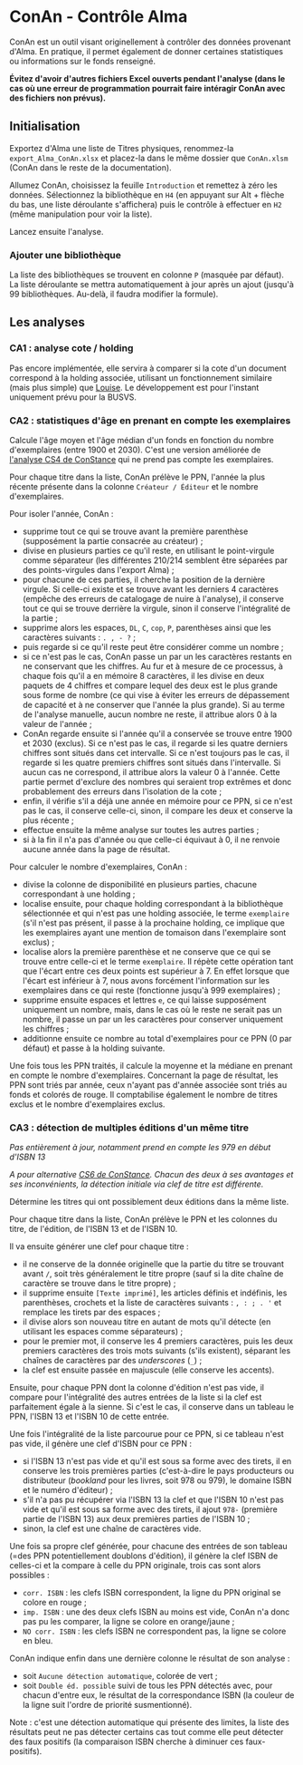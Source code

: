 # ConAn - Contrôle Alma

ConAn est un outil visant originellement à contrôler des données provenant d'Alma. En pratique, il permet également de donner certaines statistiques ou informations sur le fonds renseigné.

**Évitez d'avoir d'autres fichiers Excel ouverts pendant l'analyse (dans le cas où une erreur de programmation pourrait faire intéragir ConAn avec des fichiers non prévus).**

## Initialisation

Exportez d'Alma une liste de Titres physiques, renommez-la `export_Alma_ConAn.xlsx` et placez-la dans le même dossier que `ConAn.xlsm` (ConAn dans le reste de la documentation).

Allumez ConAn, choisissez la feuille `Introduction` et remettez à zéro les données. Sélectionnez la bibliothèque en `H4` (en appuyant sur Alt + flèche du bas, une liste déroulante s'affichera) puis le contrôle à effectuer en `H2` (même manipulation pour voir la liste).

Lancez ensuite l'analyse.

### Ajouter une bibliothèque

La liste des bibliothèques se trouvent en colonne `P` (masquée par défaut). La liste déroulante se mettra automatiquement à jour après un ajout (jusqu'à 99 bibliothèques. Au-delà, il faudra modifier la formule).

## Les analyses

### CA1 : analyse cote / holding

Pas encore implémentée, elle servira à comparer si la cote d'un document correspond à la holding associée, utilisant un fonctionnement similaire (mais plus simple) que [Louise](https://github.com/Alban-Peyrat/Louise). Le développement est pour l'instant uniquement prévu pour la BUSVS.

### CA2 : statistiques d'âge en prenant en compte les exemplaires

Calcule l'âge moyen et l'âge médian d'un fonds en fonction du nombre d'exemplaires (entre 1900 et 2030). C'est une version améliorée de [l'analyse CS4 de ConStance](https://github.com/Alban-Peyrat/ConStance#cs4-non-pref--statistiques-d%C3%A2ge-champs-210-214) qui ne prend pas compte les exemplaires.

Pour chaque titre dans la liste, ConAn prélève le PPN, l'année la plus récente présente dans la colonne `Créateur / Éditeur` et le nombre d'exemplaires.

Pour isoler l'année, ConAn :
* supprime tout ce qui se trouve avant la première parenthèse (supposément la partie consacrée au créateur) ;
* divise en plusieurs parties ce qu'il reste, en utilisant le point-virgule comme séparateur (les différentes 210/214 semblent être séparées par des points-virgules dans l'export Alma) ;
* pour chacune de ces parties, il cherche la position de la dernière virgule. Si celle-ci existe et se trouve avant les derniers 4 caractères (empêche des erreurs de catalogage de nuire à l'analyse), il conserve tout ce qui se trouve derrière la virgule, sinon il conserve l'intégralité de la partie ;
* supprime alors les espaces, `DL`, `C`, `cop`, `P`, parenthèses ainsi que les caractères suivants : `. , - ?` ; 
* puis regarde si ce qu'il reste peut être considérer comme un nombre ;
* si ce n'est pas le cas, ConAn passe un par un les caractères restants en ne conservant que les chiffres. Au fur et à mesure de ce processus, à chaque fois qu'il a en mémoire 8 caractères, il les divise en deux paquets de 4 chiffres et compare lequel des deux est le plus grande sous forme de nombre (ce qui vise à éviter les erreurs de dépassement de capacité et à ne conserver que l'année la plus grande). Si au terme de l'analyse manuelle, aucun nombre ne reste, il attribue alors 0 à la valeur de l'année ;
* ConAn regarde ensuite si l'année qu'il a conservée se trouve entre 1900 et 2030 (exclus). Si ce n'est pas le cas, il regarde si les quatre derniers chiffres sont situés dans cet intervalle. Si ce n'est toujours pas le cas, il regarde si les quatre premiers chiffres sont situés dans l'intervalle. Si aucun cas ne correspond, il attribue alors la valeur 0 à l'année. Cette partie permet d'exclure des nombres qui seraient trop extrêmes et donc probablement des erreurs dans l'isolation de la cote ;
* enfin, il vérifie s'il a déjà une année en mémoire pour ce PPN, si ce n'est pas le cas, il conserve celle-ci, sinon, il compare les deux et conserve la plus récente ;
* effectue ensuite la même analyse sur toutes les autres parties ;
* si à la fin il n'a pas d'année ou que celle-ci équivaut à 0, il ne renvoie aucune année dans la page de résultat.

Pour calculer le nombre d'exemplaires, ConAn :
* divise la colonne de disponibilité en plusieurs parties, chacune correspondant à une holding ;
* localise ensuite, pour chaque holding correspondant à la bibliothèque sélectionnée et qui n'est pas une holding associée, le terme `exemplaire` (s'il n'est pas présent, il passe à la prochaine holding, ce implique que les exemplaires ayant une mention de tomaison dans l'exemplaire sont exclus) ;
* localise alors la première parenthèse et ne conserve que ce qui se trouve entre celle-ci et le terme `exemplaire`. Il répète cette opération tant que l'écart entre ces deux points est supérieur à 7. En effet lorsque que l'écart est inférieur à 7, nous avons forcément l'information sur les exemplaires dans ce qui reste (fonctionne jusqu'à 999 exemplaires) ;
* supprime ensuite espaces et lettres `e`, ce qui laisse supposément uniquement un nombre, mais, dans le cas où le reste ne serait pas un nombre, il passe un par un les caractères pour conserver uniquement les chiffres ;
* additionne ensuite ce nombre au total d'exemplaires pour ce PPN (0 par défaut) et passe à la holding suivante.

Une fois tous les PPN traités, il calcule la moyenne et la médiane en prenant en compte le nombre d'exemplaires. Concernant la page de résultat, les PPN sont triés par année, ceux n'ayant pas d'année associée sont triés au fonds et colorés de rouge. Il comptabilise également le nombre de titres exclus et le nombre d'exemplaires exclus.

### CA3 : détection de multiples éditions d'un même titre

_Pas entièrement à jour, notamment prend en compte les 979 en début d'ISBN 13_

_A pour alternative [CS6 de ConStance](https://github.com/Alban-Peyrat/ConStance#cs6--d%C3%A9tection-de-multiples-%C3%A9ditions-dun-m%C3%AAme-titre). Chacun des deux à ses avantages et ses inconvénients, la détection initiale via clef de titre est différente._

Détermine les titres qui ont possiblement deux éditions dans la même liste.

Pour chaque titre dans la liste, ConAn prélève le PPN et les colonnes du titre, de l'édition, de l'ISBN 13 et de l'ISBN 10.

Il va ensuite générer une clef pour chaque titre :
* il ne conserve de la donnée originelle que la partie du titre se trouvant avant ` / `, soit très généralement le titre propre (sauf si la dite chaîne de caractère se trouve dans le titre propre) ;
* il supprime ensuite `[Texte imprimé]`, les articles définis et indéfinis, les parenthèses, crochets et la liste de caractères suivants : `, : ; . '` et remplace les tirets par des espaces ;
* il divise alors son nouveau titre en autant de mots qu'il détecte (en utilisant les espaces comme séparateurs) ;
* pour le premier mot, il conserve les 4 premiers caractères, puis les deux premiers caractères des trois mots suivants (s'ils existent), séparant les chaînes de caractères par des _underscores_ (`_`) ;
* la clef est ensuite passée en majuscule (elle conserve les accents).

Ensuite, pour chaque PPN dont la colonne d'édition n'est pas vide, il compare pour l'intégralité des autres entrées de la liste si la clef est parfaitement égale à la sienne. Si c'est le cas, il conserve dans un tableau le PPN, l'ISBN 13 et l'ISBN 10 de cette entrée.

Une fois l'intégralité de la liste parcourue pour ce PPN, si ce tableau n'est pas vide, il génère une clef d'ISBN pour ce PPN :
* si l'ISBN 13 n'est pas vide et qu'il est sous sa forme avec des tirets, il en conserve les trois premières parties (c'est-à-dire le pays producteurs ou distributeur (_bookland_ pour les livres, soit 978 ou 979), le domaine ISBN et le numéro d'éditeur) ;
* s'il n'a pas pu récupérer via l'ISBN 13 la clef et que l'ISBN 10 n'est pas vide et qu'il est sous sa forme avec des tirets, il ajout `978-` (première partie de l'ISBN 13) aux deux premières parties de l'ISBN 10 ;
* sinon, la clef est une chaîne de caractères vide.

Une fois sa propre clef générée, pour chacune des entrées de son tableau (=des PPN potentiellement doublons d'édition), il génère la clef ISBN de celles-ci et la compare à celle du PPN originale, trois cas sont alors possibles :
* `corr. ISBN` : les clefs ISBN correspondent, la ligne du PPN original se colore en rouge ;
* `imp. ISBN` : une des deux clefs ISBN au moins est vide, ConAn n'a donc pas pu les comparer, la ligne se colore en orange/jaune ;
* `NO corr. ISBN` : les clefs ISBN ne correspondent pas, la ligne se colore en bleu.

ConAn indique enfin dans une dernière colonne le résultat de son analyse :
* soit `Aucune détection automatique`, colorée de vert ;
* soit `Double éd. possible` suivi de tous les PPN détectés avec, pour chacun d'entre eux, le résultat de la correspondance ISBN (la couleur de la ligne suit l'ordre de priorité susmentionné).

Note : c'est une détection automatique qui présente des limites, la liste des résultats peut ne pas détecter certains cas tout comme elle peut détecter des faux positifs (la comparaison ISBN cherche à diminuer ces faux-positifs).
